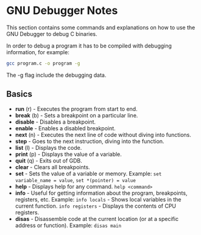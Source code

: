 # GNU Debugger Notes

This section contains some commands and explanations on how to use the GNU Debugger to debug C binaries.

In order to debug a program it has to be compiled with debugging information, for example:

```bash
gcc program.c -o program -g
```

The -g flag include the debugging data.

## Basics

* **run** (r) - Executes the program from start to end.
* **break** (b) - Sets a breakpoint on a particular line.
* **disable** - Disables a breakpoint.
* **enable** - Enables a disabled breakpoint.
* **next** (n) - Executes the next line of code without diving into functions.
* **step** - Goes to the next instruction, diving into the function.
* **list** (l) - Displays the code.
* **print** (p) - Displays the value of a variable.
* **quit** (q) - Exits out of GDB.
* **clear** - Clears all breakpoints.
* **set** - Sets the value of a variable or memory. Example: `set variable_name = value`,  `set *(pointer) = value`
* **help** - Displays help for any command. `help <command>`
* **info** - Useful for getting information about the program, breakpoints, registers, etc. Example: `info locals` - Shows local variables in the current function. `info registers` - Displays the contents of CPU registers.
* **disas** - Disassemble code at the current location (or at a specific address or function).  Example: `disas main`
